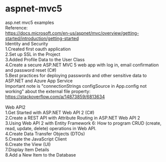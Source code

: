# aspnet-mvc5
asp.net mvc5 examples<br/>
Reference:<br/>
https://docs.microsoft.com/en-us/aspnet/mvc/overview/getting-started/introduction/getting-started<br/>
Identity and Security<br/>
1.Created first oauth application<br/>
2.Set up SSL in the Project<br/>
3.Added Profile Data to the User Class<br/>
4.Create a secure ASP.NET MVC 5 web app with log in, email confirmation and password reset (C#)<br/>
5.Best practices for deploying passwords and other sensitive data to ASP.NET and Azure App Service<br/>
Important note is "connectionStrings configSource in App.config not working" about the external file property:<br/>
https://stackoverflow.com/a/14873859/6813634<br/>
<br/>
Web API2<br/>
1.Get Started with ASP.NET Web API 2 (C#)<br/>
2.Create a REST API with Attribute Routing in ASP.NET Web API 2<br/>
3.Using Web API 2 with Entity Framework 6: How to program CRUD (create, read, update, delete) operations in Web API.<br/>
4.Create Data Transfer Objects (DTOs)<br/>
5.Create the JavaScript Client<br/>
6.Create the View (UI)<br/>
7.Display Item Details<br/>
8.Add a New Item to the Database<br/>